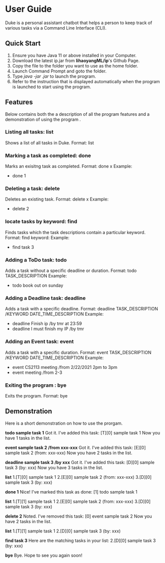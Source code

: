 # User Guide

Duke is a personal assistant chatbot that helps a person to keep track of various tasks via a Command Line Interface (CLI).

## Quick Start

1. Ensure you have Java 11 or above installed in your Computer.
2. Download the latest ip.jar from **lihaoyangML/ip**'s Github Page.
3. Copy the file to the folder you want to use as the home folder.
4. Launch Command Prompt and goto the folder.
5. Type *java -jar <filename>.jar* to launch the program.
6. Refer to the instruction that is displayed automatically when the program is launched to start using the program. 

## Features

Below contains both the a description of all the program features and a demonstration of using the program .

### Listing all tasks: list
Shows a list of all tasks in Duke.
Format: list

### Marking a task as completed: done
Marks an exisitng task as completed.
Format: done x
Example: 
* done 1

### Deleting a task: delete
Deletes an existing task.
Format: delete x
Example: 
* delete 2

### locate tasks by keyword: find
Finds tasks which the task descriptions contain a particular keyword.
Format: find keyword:
Example:
* find task 3

### Adding a ToDo task: todo
Adds a task without a specific deadline or duration.
Format: todo TASK_DESCRIPTION
Example:
* todo book out on sunday

### Adding a Deadline task: deadline
Adds a task with a specific deadline.
Format: deadline TASK_DESCRIPTION /KEYWORD DATE_TIME_DESCRIPTION
Example:
* deadline Finish ip /by tmr at 23:59 
* deadline I must finish my IP /by tmr

### Adding an Event task: event
Adds a task with a specific duration.
Format: event TASK_DESCRIPTION /KEYWORD DATE_TIME_DESCRIPTION
Example:
* event CS2113 meeting /from 2/22/2021 2pm to 3pm
* event meeting /from 2-3

### Exiting the program : bye
Exits the program.
Format: bye


## Demonstration
Here is a short demonstration on how to use the prorgam.

**todo sample task 1**
Got it. I've added this task:
  [T][0] sample task 1
Now you have 1 tasks in the list.

**event sample task 2 /from xxx-xxx**
Got it. I've added this task:
  [E][0] sample task 2  (from: xxx-xxx)
Now you have 2 tasks in the list.

**deadline sample task 3 /by xxx**
Got it. I've added this task:
  [D][0] sample task 3  (by: xxx)
Now you have 3 tasks in the list.

**list**
1.[T][0] sample task 1
2.[E][0] sample task 2  (from: xxx-xxx)
3.[D][0] sample task 3  (by: xxx)

**done 1**
Nice! I've marked this task as done: 
[1] todo sample task 1

**list**
1.[T][1] sample task 1
2.[E][0] sample task 2  (from: xxx-xxx)
3.[D][0] sample task 3  (by: xxx)

**delete 2**
Noted. I've removed this task:
  [0] event sample task 2
Now you have 2 tasks in the list.

**list**
1.[T][1] sample task 1
2.[D][0] sample task 3  (by: xxx)

**find task 3**
Here are the matching tasks in your list:
2.[D][0] sample task 3  (by: xxx)

**bye**
Bye. Hope to see you again soon!


